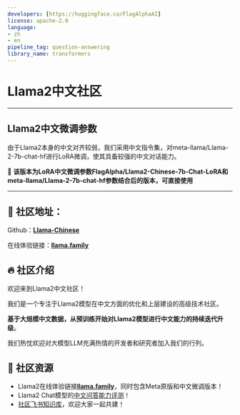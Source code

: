 ```yaml
---
developers: [https://huggingface.co/FlagAlphaAI]
license: apache-2.0
language:
- zh
- en
pipeline_tag: question-answering
library_name: transformers
---
```

# Llama2中文社区

---
## Llama2中文微调参数
由于Llama2本身的中文对齐较弱，我们采用中文指令集，对meta-llama/Llama-2-7b-chat-hf进行LoRA微调，使其具备较强的中文对话能力。

🎯 **该版本为LoRA中文微调参数FlagAlpha/Llama2-Chinese-7b-Chat-LoRA和meta-llama/Llama-2-7b-chat-hf参数结合后的版本，可直接使用**

---


## 🚀 社区地址：

Github：[**Llama-Chinese**](https://github.com/LlamaFamily/Llama-Chinese)

在线体验链接：[**llama.family**](https://llama.family/)

## 🔥 社区介绍
欢迎来到Llama2中文社区！

我们是一个专注于Llama2模型在中文方面的优化和上层建设的高级技术社区。

**基于大规模中文数据，从预训练开始对Llama2模型进行中文能力的持续迭代升级**。

我们热忱欢迎对大模型LLM充满热情的开发者和研究者加入我们的行列。

## 🐼 社区资源
  - Llama2在线体验链接[**llama.family**](https://llama.family/)，同时包含Meta原版和中文微调版本！
  - Llama2 Chat模型的[中文问答能力评测](https://github.com/LlamaFamily/Llama-Chinese/tree/main#-%E6%A8%A1%E5%9E%8B%E8%AF%84%E6%B5%8B)！
  - [社区飞书知识库](https://chinesellama.feishu.cn/wiki/space/7257824476874768388?ccm_open_type=lark_wiki_spaceLink)，欢迎大家一起共建！

